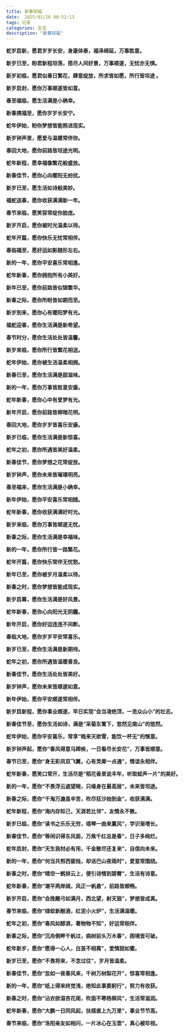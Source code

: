 ```yaml
---
title: 新春祝福
date:  2025/01/28 08:52:13
tags: 记录
categories: 生活
description: "新春祝福"
---
```


**蛇岁启新，愿君岁岁长安，身康体泰，福泽绵延，万事胜意。**

**新岁已至，盼君新程坦荡，揽尽人间好景，万事顺遂，无忧亦无惧。**

**新岁初临，愿君似春日繁花，肆意绽放，所求皆如愿，所行皆坦途 。**

 

**新岁启封，愿你万事顺遂皆如意。**

**春至福临，愿生活满是小确幸。**

**新春携福至，愿你岁岁长安宁。**

**蛇年伊始，盼你梦想皆能照进现实。**

**新岁钟声里，愿爱与温暖常伴你。**

**春回大地，愿你前路皆坦途光明。**

**蛇年新程，愿幸福像繁花般盛放。**

**新春佳节，愿你心向暖阳无纷扰。**

**新岁已至，愿生活如诗般美妙。**

**福蛇送春，愿你收获满满新一年。**

**春节来临，愿笑容常绽你脸庞。**

**新岁开启，愿你被时光温柔以待。**

**蛇年开篇，愿你快乐无忧常相伴。**

**春临福至，愿好运如影随形左右。**

**新的一年，愿你平安喜乐常相逢。**

**蛇年新春，愿你拥抱所有小美好。**

**新年已至，愿你前路皆似锦繁华。**

**新春之际，愿你所盼皆如期而至。**

**新岁到来，愿你心有暖阳梦有光。**

**福蛇迎春，愿你生活满是新希望。**

**春节时分，愿你生活处处皆温馨。**

**新岁来临，愿你所行皆繁花相送。**

**蛇年伊始，愿你被生活温柔相拥。**

**新春已至，愿你生活满是甜滋味。**

**新的一年，愿你万事皆胜意安康。**

**蛇年新春，愿你心中有爱梦有光。**

**新年开启，愿你前路皆柳暗花明。**

**春回大地，愿你岁岁皆喜乐安康。**

**新岁已临，愿你生活满是新惊喜。**

**蛇年之初，愿你所遇皆美好温柔。**

**新春佳节，愿你梦想之花常绽放。**

**新岁钟声，愿你未来皆璀璨明亮。**

**春至福来，愿你生活满是小确幸。**

**新年伊始，愿你平安喜乐常相随。**

**蛇年新春，愿你收获满满好时光。**

**新岁来临，愿你万事皆顺遂无忧。**

**新春之际，愿你生活满是幸福味。**

**新的一年，愿你所行皆一路繁花。**

**蛇年开篇，愿你快乐常伴无忧愁。**

**新年已至，愿你被岁月温柔以待。**

**新春之时，愿你梦想皆能成现实。**

**新岁启幕，愿你生活满是好风景。**

**蛇年新春，愿你心向阳光无阴霾。**

**新年开启，愿你好运连连不间断。**

**春临大地，愿你岁岁平安常喜乐。**

**新岁已至，愿你生活满是新期待。**

**蛇年之初，愿你所遇皆温暖善良。**

**新春佳节，愿你生活处处皆美好。**

**新岁钟声，愿你未来皆顺遂如意。**

**新年伊始，愿你平安顺遂常相伴。**

 

**新岁启新程，愿你事业顺遂，早日实现“会当凌绝顶，一览众山小”的壮志。**

**新春佳节至，愿你生活如诗，满是“采菊东篱下，悠然见南山”的悠然。**

**蛇年伊始，愿你平安喜乐，常享“晚来天欲雪，能饮一杯无”的惬意。**

**新岁钟声起，愿你“春风得意马蹄疾，一日看尽长安花”，万事皆顺意。**

**春节已至，愿你“身无彩凤双飞翼，心有灵犀一点通”，情谊永相伴。**

**蛇年新春，愿笑口常开，生活尽是“稻花香里说丰年，听取蛙声一片”的美好。**

**新的一年，愿你“不畏浮云遮望眼，只缘身在最高层”，未来皆坦途。**

**新春之际，愿你“千淘万漉虽辛苦，吹尽狂沙始到金”，收获满满。**

**蛇年新程，愿你“海内存知己，天涯若比邻”，友情永不散。**

**新岁已临，愿你“读书之乐乐无穷，瑶琴一曲来薰风”，学识渐增长。**

**新春佳节，愿你“等闲识得东风面，万紫千红总是春”，日子多绚烂。**

**蛇年启封，愿你“天生我材必有用，千金散尽还复来”，自信向未来。**

**新的一年，愿你“何当共剪西窗烛，却话巴山夜雨时”，爱意常围绕。**

**新春之时，愿你“晴空一鹤排云上，便引诗情到碧霄”，生活有诗意。**

**蛇年新春，愿你“潮平两岸阔，风正一帆悬”，前路皆顺畅。**

**新岁开启，愿你“会挽雕弓如满月，西北望，射天狼”，梦想皆成真。**

**春节来临，愿你“绿蚁新醅酒，红泥小火炉”，生活满温暖。**

**蛇年之初，愿你“春风如醇酒，著物物不知”，好运常相伴。**

**新春之际，愿你“沉舟侧畔千帆过，病树前头万木春”，困境皆可破。**

**蛇年新岁，愿你“愿得一心人，白首不相离”，爱情甜如蜜。**

**新岁已至，愿你“不畏将来，不念过往”，岁月皆温柔。**

**新春佳节，愿你“忽如一夜春风来，千树万树梨花开”，惊喜常相逢。**

**新的一年，愿你“纸上得来终觉浅，绝知此事要躬行”，努力有收获。**

**新春之时，愿你“沾衣欲湿杏花雨，吹面不寒杨柳风”，生活常滋润。**

**蛇年新春，愿你“大鹏一日同风起，扶摇直上九万里”，事业节节高。**

**春节来临，愿你“洛阳亲友如相问，一片冰心在玉壶”，真心被珍视。**

